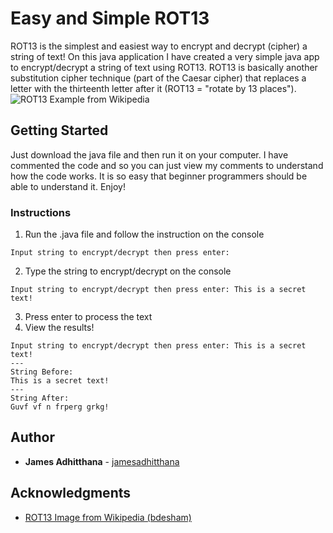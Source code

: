 # Easy and Simple ROT13
ROT13 is the simplest and easiest way to encrypt and decrypt (cipher) a string of text! On this java application I have created a very simple java app to encrypt/decrypt a string of text using ROT13. ROT13 is basically another substitution cipher technique (part of the Caesar cipher) that replaces a letter with the thirteenth letter after it (ROT13 = "rotate by 13 places").
![ROT13 Example from Wikipedia](https://upload.wikimedia.org/wikipedia/commons/3/33/ROT13_table_with_example.svg)

## Getting Started

Just download the java file and then run it on your computer. I have commented the code and so you can just view my comments to understand how the code works. It is so easy that beginner programmers should be able to understand it.
Enjoy!


### Instructions

1. Run the .java file and follow the instruction on the console
```
Input string to encrypt/decrypt then press enter: 
```
2. Type the string to encrypt/decrypt on the console
```
Input string to encrypt/decrypt then press enter: This is a secret text!
```
3. Press enter to process the text
4. View the results!
```
Input string to encrypt/decrypt then press enter: This is a secret text!
---
String Before:
This is a secret text!
---
String After:
Guvf vf n frperg grkg!

```

## Author

* **James Adhitthana** - [jamesadhitthana](https://github.com/jamesadhitthana)

## Acknowledgments

* [ROT13 Image from Wikipedia (bdesham) ](https://en.wikipedia.org/wiki/ROT13#/media/File:ROT13_table_with_example.svg)
